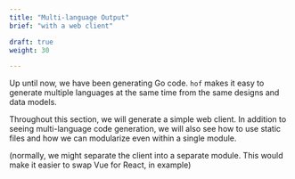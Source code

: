 ```yaml
---
title: "Multi-language Output"
brief: "with a web client"

draft: true
weight: 30

---
```



Up until now, we have been generating Go code.
`hof` makes it easy to generate multiple languages
at the same time from the same designs and data models.

Throughout this section, we will generate a simple web client.
In addition to seeing multi-language code generation,
we will also see how to use static files and how
we can modularize even within a single module.


(normally, we might separate the client into a separate module.
This would make it easier to swap Vue for React, in example)
